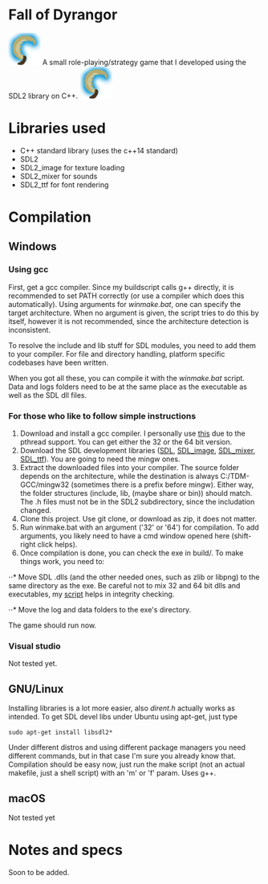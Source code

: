 # Fall of Dyrangor
![Logo][logo] A small role-playing/strategy game that I developed using the SDL2 library on C++. ![Logo][logo]

[logo]: data/img/icon.png

# Libraries used
* C++ standard library (uses the c++14 standard)
* SDL2
* SDL2_image for texture loading
* SDL2_mixer for sounds
* SDL2_ttf for font rendering

# Compilation
## Windows
### Using gcc
First, get a gcc compiler. Since my buildscript calls g++ directly, it is recommended to set PATH correctly (or use a compiler which does this automatically). Using arguments for *winmake.bat*, one can specify the target architecture. When no argument is given, the script tries to do this by itself, however it is not recommended, since the architecture detection is inconsistent.

To resolve the include and lib stuff for SDL modules, you need to add them to your compiler. For file and directory handling, platform specific codebases have been written.

When you got all these, you can compile it with the *winmake.bat* script. Data and logs folders need to be at the same place as the executable as well as the SDL dll files.

### For those who like to follow simple instructions
1. Download and install a gcc compiler. I personally use [this](http://tdm-gcc.tdragon.net/) due to the pthread support. You can get either the 32 or the 64 bit version.
2. Download the SDL development libraries ([SDL][SDL], [SDL_image][SDL_image], [SDL_mixer][SDL_mixer], [SDL_ttf][SDL_ttf]). You are going to need the mingw ones.
3. Extract the downloaded files into your compiler. The source folder depends on the architecture, while the destination is always C:/TDM-GCC/mingw32 (sometimes there is a prefix before mingw). Either way, the folder structures (include, lib, (maybe share or bin)) should match. The .h files must not be in the SDL2 subdirectory, since the includation changed.
5. Clone this project. Use git clone, or download as zip, it does not matter.
6. Run winmake.bat with an argument ('32' or '64') for compilation. To add arguments, you likely need to have a cmd window opened here (shift-right click helps).
7. Once compilation is done, you can check the exe in build/. To make things work, you need to:

⋅⋅* Move SDL .dlls (and the other needed ones, such as zlib or libpng) to the same directory as the exe. Be careful not to mix 32 and 64 bit dlls and executables, my [script](test/windows_arch_checker.py) helps in integrity checking.

⋅⋅* Move the log and data folders to the exe's directory.

The game should run now.

### Visual studio
Not tested yet.

## GNU/Linux
Installing libraries is a lot more easier, also *dirent.h* actually works as intended. To get SDL devel libs under Ubuntu using apt-get, just type
```
sudo apt-get install libsdl2*
```
Under different distros and using different package managers you need different commands, but in that case I'm sure you already know that. Compilation should be easy now, just run the make script (not an actual makefile, just a shell script) with an 'm' or 'f' param. Uses g++.

## macOS
Not tested yet

[SDL]: https://www.libsdl.org/download-2.0.php
[SDL_image]: https://www.libsdl.org/projects/SDL_image/
[SDL_mixer]: https://www.libsdl.org/projects/SDL_mixer/
[SDL_ttf]: https://www.libsdl.org/projects/SDL_ttf/

# Notes and specs
Soon to be added.
